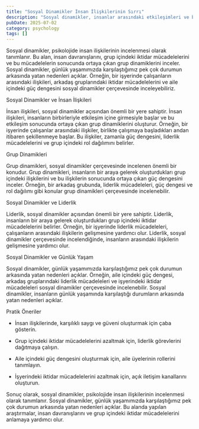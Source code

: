 ```yaml
---
title: "Sosyal Dinamikler İnsan İlişkilerinin Sırrı"
description: "Sosyal dinamikler, insanlar arasındaki etkileşimleri ve bu etkileşimlerin sonucunda ortaya çıkan grup dinamiklerini inceler. Bu alanda yapılan araştırmalar, ..."
pubDate: 2025-07-02
category: psychology
tags: []
---
```


Sosyal dinamikler, psikolojide insan ilişkilerinin incelenmesi olarak tanımlanır. Bu alan, insan davranışlarını, grup içindeki iktidar mücadelelerini ve bu mücadelelerin sonucunda ortaya çıkan grup dinamiklerini inceler. Sosyal dinamikler, günlük yaşamımızda karşılaştığımız pek çok durumun arkasında yatan nedenleri açıklar. Örneğin, bir işyerinde çalışanların arasındaki ilişkileri, arkadaş gruplarındaki iktidar mücadelelerini ve aile içindeki güç dengesini sosyal dinamikler çerçevesinde inceleyebiliriz.

Sosyal Dinamikler ve İnsan İlişkileri

İnsan ilişkileri, sosyal dinamikler açısından önemli bir yere sahiptir. İnsan ilişkileri, insanların birbirleriyle etkileşim içine girmesiyle başlar ve bu etkileşim sonucunda ortaya çıkan grup dinamiklerini oluşturur. Örneğin, bir işyerinde çalışanlar arasındaki ilişkiler, birlikte çalışmaya başladıkları andan itibaren şekillenmeye başlar. Bu ilişkiler, zamanla güç dengesini, liderlik mücadelelerini ve grup içindeki rol dağılımını belirler.

Grup Dinamikleri

Grup dinamikleri, sosyal dinamikler çerçevesinde incelenen önemli bir konudur. Grup dinamikleri, insanların bir araya gelerek oluşturdukları grup içindeki ilişkilerini ve bu ilişkilerin sonucunda ortaya çıkan güç dengesini inceler. Örneğin, bir arkadaş grubunda, liderlik mücadeleleri, güç dengesi ve rol dağılımı gibi konular grup dinamikleri çerçevesinde incelenebilir.

Sosyal Dinamikler ve Liderlik

Liderlik, sosyal dinamikler açısından önemli bir yere sahiptir. Liderlik, insanların bir araya gelerek oluşturdukları grup içindeki iktidar mücadelelerini belirler. Örneğin, bir işyerinde liderlik mücadeleleri, çalışanların arasındaki ilişkilerin gelişmesine yardımcı olur. Liderlik, sosyal dinamikler çerçevesinde incelendiğinde, insanların arasındaki ilişkilerin gelişmesine yardımcı olur.

Sosyal Dinamikler ve Günlük Yaşam

Sosyal dinamikler, günlük yaşamımızda karşılaştığımız pek çok durumun arkasında yatan nedenleri açıklar. Örneğin, aile içindeki güç dengesi, arkadaş gruplarındaki liderlik mücadeleleri ve işyerindeki iktidar mücadeleleri sosyal dinamikler çerçevesinde incelenebilir. Sosyal dinamikler, insanların günlük yaşamında karşılaştığı durumların arkasında yatan nedenleri açıklar.

Pratik Öneriler

* İnsan ilişkilerinde, karşılıklı saygı ve güveni oluşturmak için çaba gösterin.

* Grup içindeki iktidar mücadelelerini azaltmak için, liderlik görevlerini dağıtmaya çalışın.

* Aile içindeki güç dengesini oluşturmak için, aile üyelerinin rollerini tanımlayın.

* İşyerindeki iktidar mücadelelerini azaltmak için, açık iletişim kanallarını oluşturun.

Sonuç olarak, sosyal dinamikler, psikolojide insan ilişkilerinin incelenmesi olarak tanımlanır. Sosyal dinamikler, günlük yaşamımızda karşılaştığımız pek çok durumun arkasında yatan nedenleri açıklar. Bu alanda yapılan araştırmalar, insan davranışlarını ve grup içindeki iktidar mücadelelerini anlamaya yardımcı olur.
